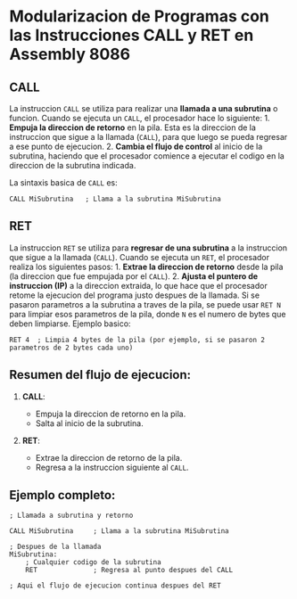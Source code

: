 # Modularizacion de Programas con las Instrucciones CALL y RET en Assembly 8086

## **CALL**
La instruccion `CALL` se utiliza para realizar una **llamada a una subrutina** o funcion.
Cuando se ejecuta un `CALL`, el procesador hace lo siguiente:
      1. **Empuja la direccion de retorno** en la pila. Esta es la direccion de la instruccion que sigue a la llamada (`CALL`), para que luego se pueda regresar a ese punto de ejecucion.
      2. **Cambia el flujo de control** al inicio de la subrutina, haciendo que el procesador comience a ejecutar el codigo en la direccion de la subrutina indicada.
      
La sintaxis basica de `CALL` es:

```assembly
CALL MiSubrutina   ; Llama a la subrutina MiSubrutina
```

## **RET**
La instruccion `RET` se utiliza para **regresar de una subrutina** a la instruccion que sigue a la llamada (`CALL`).
Cuando se ejecuta un `RET`, el procesador realiza los siguientes pasos:
      1. **Extrae la direccion de retorno** desde la pila (la direccion que fue empujada por el `CALL`).
      2. **Ajusta el puntero de instruccion (IP)** a la direccion extraida, lo que hace que el procesador retome la ejecucion del programa justo despues de la llamada.
Si se pasaron parametros a la subrutina a traves de la pila, se puede usar `RET N` para limpiar esos parametros de la pila, donde `N` es el numero de bytes que deben limpiarse.
Ejemplo basico:

```assembly
RET 4  ; Limpia 4 bytes de la pila (por ejemplo, si se pasaron 2 parametros de 2 bytes cada uno)
```

## **Resumen del flujo de ejecucion:**
1. **CALL**:
   - Empuja la direccion de retorno en la pila.
   - Salta al inicio de la subrutina.

2. **RET**:
   - Extrae la direccion de retorno de la pila.
   - Regresa a la instruccion siguiente al `CALL`.

## **Ejemplo completo:**

```assembly
; Llamada a subrutina y retorno

CALL MiSubrutina     ; Llama a la subrutina MiSubrutina

; Despues de la llamada
MiSubrutina:
    ; Cualquier codigo de la subrutina
    RET              ; Regresa al punto despues del CALL

; Aqui el flujo de ejecucion continua despues del RET
